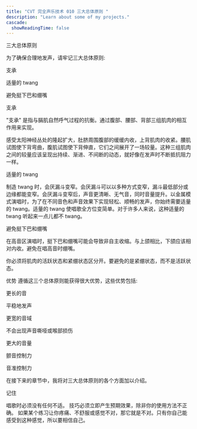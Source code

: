 ```yaml
---
title: "CVT 完全声乐技术 010 三大总体原则 "
description: "Learn about some of my projects."
cascade:
  showReadingTime: false
---
```

三大总体原则

为了确保合理地发声，请牢记三大总体原则:

支承

适量的 twang

避免挺下巴和绷嘴

支承

"支承" 是指与膈肌自然呼气过程的抗衡。通过腹部、腰部、背部三组肌肉的相互作用来实现。

感受太阳神经丛处的隆起扩大，肚脐周围腹部的缓缓内收，上背肌肉的收紧。腰肌试图使下背弯曲，腹肌试图使下背伸直，它们之间展开了一场较量。这种三组肌肉之间的较量应该呈现出持续、渐进、不间断的动态，就好像在发声时不断抵抗阻力一样。

适量的 twang

制造 twang 时，会厌漏斗变窄。会厌漏斗可以以多种方式变窄，漏斗最低部分或边缘都能变窄。会厌漏斗变窄后，声音更清晰、无气音，同时音量提升。以金属模式演唱时，为了在不同音色和声音效果下实现轻松、顺畅的发声，你始终需要适量的 twang。适量的 twang 使唱歌全方位变简单。对于许多人来说，这种适量的 twang 听起来一点儿都不 twang。

避免挺下巴和绷嘴

在高音区演唱时，挺下巴和绷嘴可能会导致非自主收缩。与上颌相比，下颌应该相对内收。避免在唱高音时绷嘴。

你必须将肌肉的活跃状态和紧绷状态区分开。要避免的是紧绷状态，而不是活跃状态。

优势
遵循这三个总体原则能获得很大优势，这些优势包括:

更长的音

平稳地发声

更宽的音域

不会出现声音嘶哑或喉部损伤

更大的音量

颤音控制力

音准控制力

在接下来的章节中，我将对三大总体原则的各个方面加以介绍。

记住

唱歌时必须没有任何不适。
技巧必须立即产生预期效果，除非你的使用方法不正确。
如果某个练习让你疼痛、不舒服或感觉不对，那它就是不对。只有你自己能感受到这种感觉，所以要相信自己。